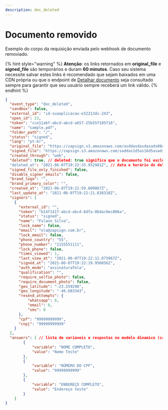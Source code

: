 ```yaml
---
description: doc_deleted
---
```


# Documento removido

Exemplo do corpo da requisição enviada pelo webhook de documento removiado.

{% hint style="warning" %}
**Atenção**: os links retornados em **original\_file** e **signed\_file** são temporários e duram **60 minutos**. Caso seu sistema necessite salvar estes links é recomendado que sejam baixados em uma CDN própria ou que o endpoint de [Detalhar documento](../../../documentos/detalhar-documento.md) seja consultado sempre para garantir que seu usuário sempre receberá um link válido.
{% endhint %}

```json
{
  "event_type": "doc_deleted",
  "sandbox": false,
  "external_id": "id-suaaplicacao-e32213ds-243",
  "open_id": 23,
  "token": "cce11abf-abcd-abcd-a657-25b55f185f16",
  "name": "sample.pdf",
  "folder_path": "/",
  "status": "signed",
  "lang": "pt-br",
  "original_file": "https://zapsign.s3.amazonaws.com/asddasdasdasads08e1-48f5-8972-7b4e476dec9d/c11c4f25-79c7-4eea-8dcf-5434996a4251.pdf",
  "signed_file": "https://zapsign.s3.amazonaws.com/saddas1d5as16d5asads-2b89-460e-8c30-1644fbe8f249/a5bf7fe0-05d0-4d09-bbeb-0beaa91abc56.pdf",
  "created_through": "web",
  "deleted": true, // deleted: true significa que o documento foi excluído
  "deleted_at": "2021-06-07T19:22:33.932981Z", // data e horário do delete
  "signed_file_only_finished": false,
  "disable_signer_emails": false,
  "brand_logo": "",
  "brand_primary_color": "",
  "created_at": "2021-06-07T19:21:59.609067Z",
  "last_update_at": "2021-06-07T19:22:21.838310Z",
  "signers": [
    {
      "external_id": "",
      "token": "b14f141f-abcd-abcd-8dfa-0bdac0ec806a",
      "status": "signed",
      "name": "Fulano Silva",
      "lock_name": false,
      "email": "ola@zapsign.com.br",
      "lock_email": false,
      "phone_country": "55",
      "phone_number": "1155551111",
      "lock_phone": false,
      "times_viewed": 1,
      "last_view_at": "2021-06-07T19:22:12.875967Z",
      "signed_at": "2021-06-07T19:22:19.956056Z",
      "auth_mode": "assinaturaTela",
      "qualification": "",
      "require_selfie_photo": false,
      "require_document_photo": false,
      "geo_latitude": "-23.559298",
      "geo_longitude": "-46.683343",
      "resend_attempts": {
          "whatsapp": 0,
          "email": 0,
          "sms": 0
      },
      "cpf": "99999999999",
      "cnpj": "99999999999"
    }
  ],
  "answers": [ // lista de variaveis e respostas no modelo dinamico (caso o documento tenha sido criado através de um modelo dinamico)
        {
            "variable": "NOME COMPLETO",
            "value": "Nome Teste"
        },
        {
            "variable": "NÚMERO DO CPF",
            "value": "99999999999"
        },
        {
            "variable": "ENDEREÇO COMPLETO",
            "value": "Endereço teste"
        }
    ]
}
```
